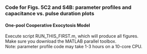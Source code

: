 ### Code for Figs. 5C2 and S4B: parameter profiles and capacitance vs. pulse duration plots
#### One-pool Cooperative Exocytosis Model 
Execute script RUN_THIS_FIRST.m, which will produce all figures. <br>
Make sure you download the MATLAB parallel toolbox. <br>
Note: parameter profile code may take 1-3 hours on a 10-core CPU.
